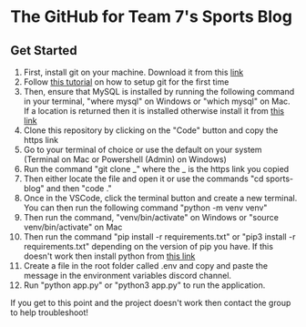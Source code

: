 # The GitHub for Team 7's Sports Blog

## Get Started

1. First, install git on your machine. Download it from this [link](https://git-scm.com/downloads)
2. Follow [this tutorial](https://git-scm.com/book/ms/v2/Getting-Started-First-Time-Git-Setup) on how to setup git for the first time
3. Then, ensure that MySQL is installed by running the following command in your terminal, "where mysql" on Windows or "which mysql" on Mac. If a location is returned then it is installed otherwise install it from [this link](https://dev.mysql.com/doc/mysql-installation-excerpt/5.7/en/)
4. Clone this repository by clicking on the "Code" button and copy the https link
5. Go to your terminal of choice or use the default on your system (Terminal on Mac or Powershell (Admin) on Windows)
6. Run the command "git clone _" where the _ is the https link you copied
7. Then either locate the file and open it or use the commands "cd sports-blog" and then "code ."
8. Once in the VSCode, click the terminal button and create a new terminal. You can then run the following command "python -m venv venv"
9. Then run the command, "venv/bin/activate" on Windows or "source venv/bin/activate" on Mac
10. Then run the command "pip install -r requirements.txt" or "pip3 install -r requirements.txt" depending on the version of pip you have. If this doesn't work then install python from [this link](https://www.python.org/downloads/)
11. Create a file in the root folder called .env and copy and paste the message in the environment variables discord channel.
12. Run "python app.py" or "python3 app.py" to run the application.

If you get to this point and the project doesn't work then contact the group to help troubleshoot!
